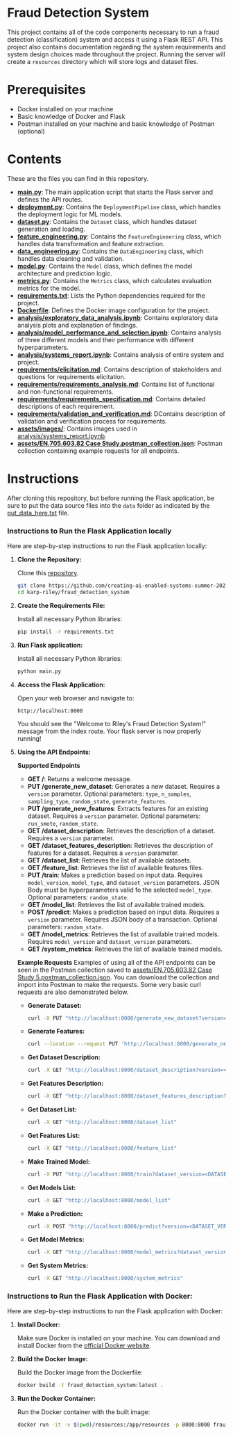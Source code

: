 # Fraud Detection System

This project contains all of the code components necessary to run a fraud detection (classification) system and access it using a Flask REST API. This project also contains documentation regarding the system requirements and system design choices made throughout the project. Running the server will create a `resources` directory which will store logs and dataset files.

# Prerequisites

- Docker installed on your machine
- Basic knowledge of Docker and Flask
- Postman installed on your machine and basic knowledge of Postman (optional)

# Contents

These are the files you can find in this repository.

- **[main.py](main.py)**: The main application script that starts the Flask server and defines the API routes.
- **[deployment.py](deployment.py)**: Contains the `DeploymentPipeline` class, which handles the deployment logic for ML models.
- **[dataset.py](dataset.py)**: Contains the `Dataset` class, which handles dataset generation and loading.
- **[feature_engineering.py](feature_engineering.py)**: Contains the `FeatureEngineering` class, which handles data transformation and feature extraction.
- **[data_engineering.py](data_engineering.py)**: Contains the `DataEngineering` class, which handles data cleaning and validation.
- **[model.py](model.py)**: Contains the `Model` class, which defines the model architecture and prediction logic.
- **[metrics.py](metrics.py)**: Contains the `Metrics` class, which calculates evaluation metrics for the model.
- **[requirements.txt](requirements.txt)**: Lists the Python dependencies required for the project.
- **[Dockerfile](Dockerfile)**: Defines the Docker image configuration for the project.
- **[analysis/exploratory_data_analysis.ipynb](analysis/exploratory_data_analysis.ipynb)**: Contains exploratory data analysis plots and explanation of findings.
- **[analysis/model_performance_and_selection.ipynb](analysis/model_performance_and_selection.ipynb)**: Contains analysis of three different models and their performance with different hyperparameters.
- **[analysis/systems_report.ipynb](analysis/systems_report.ipynb)**: Contains analysis of entire system and project.
- **[requirements/elicitation.md](requirements/elicitation.md)**: Contains description of stakeholders and questions for requirements elicitation.
- **[requirements/requirements_analysis.md](requirements/requirements_analysis.md)**: Contains list of functional and non-functional requirements.
- **[requirements/requirements_specification.md](requirements/requirements_specification.md)**: Contains detailed descriptions of each requirement.
- **[requirements/validation_and_verification.md](requirements/validation_and_verification.md)**: DContains description of validation and verification process for requirements.
- **[assets/images/](assets/images/)**: Contains images used in [analysis/systems_report.ipynb](analysis/systems_report.ipynb).
- **[assets/EN.705.603.82 Case Study.postman_collection.json](assets/EN.705.603.82%20Case%20Study%205.postman_collection.json)**: Postman collection containing example requests for all endpoints.

# Instructions

After cloning this repository, but before running the Flask application, be sure to put the data source files into the `data` folder as indicated by the [put_data_here.txt](../data/put_data_here.txt) file.

### Instructions to Run the Flask Application locally

Here are step-by-step instructions to run the Flask application locally:

1. **Clone the Repository:**

   Clone this [repository](https://github.com/creating-ai-enabled-systems-summer-2024/karp-riley/tree/main).

   ```sh
   git clone https://github.com/creating-ai-enabled-systems-summer-2024/karp-riley.git
   cd karp-riley/fraud_detection_system
   ```

2. **Create the Requirements File:**

   Install all necessary Python libraries:

   ```sh
   pip install -r requirements.txt
   ```

3. **Run Flask application:**

   Install all necessary Python libraries:

   ```sh
   python main.py
   ```

4. **Access the Flask Application:**

   Open your web browser and navigate to:

   ```
   http://localhost:8000
   ```

   You should see the "Welcome to Riley's Fraud Detection System!" message from the index route. Your flask server is now properly running!

5. **Using the API Endpoints:**

   **Supported Endpoints**

   - **GET /**: Returns a welcome message.
   - **PUT /generate_new_dataset**: Generates a new dataset. Requires a `version` parameter. Optional parameters: `type`, `n_samples`, `sampling_type`, `random_state`, `generate_features`.
   - **PUT /generate_new_features**: Extracts features for an existing dataset. Requires a `version` parameter. Optional parameters: `run_smote`, `random_state`.
   - **GET /dataset_description**: Retrieves the description of a dataset. Requires a `version` parameter.
   - **GET /dataset_features_description**: Retrieves the description of features for a dataset. Requires a `version` parameter.
   - **GET /dataset_list**: Retrieves the list of available datasets.
   - **GET /feature_list**: Retrieves the list of available features files.
   - **PUT /train**: Makes a prediction based on input data. Requires `model_version`, `model_type`, and `dataset_version` parameters. JSON Body must be hyperparameters valid fo the selected `model_type`. Optional parameters: `random_state`.
   - **GET /model_list**: Retrieves the list of available trained models.
   - **POST /predict**: Makes a prediction based on input data. Requires a `version` parameter. Requires JSON body of a transaction. Optional parameters: `random_state`.
   - **GET /model_metrics**: Retrieves the list of available trained models. Requires `model_version` and `dataset_version` parameters.
   - **GET /system_metrics**: Retrieves the list of available trained models.

   **Example Requests**
   Examples of using all of the API endpoints can be seen in the Postman collection saved to [assets/EN.705.603.82 Case Study 5.postman_collection.json](../assets/EN.705.603.82%20Case%20Study%205.postman_collection.json). You can download the collection and import into Postman to make the requests. Some very basic curl requests are also demonstrated below.

   - **Generate Dataset:**

     ```sh
     curl -X PUT "http://localhost:8000/generate_new_dataset?version=<DATASET_VERSION>"
     ```

   - **Generate Features:**

     ```sh
     curl --location --request PUT 'http://localhost:8000/generate_new_features?version=<DATASET_VERSION>'
     ```

   - **Get Dataset Description:**

     ```sh
     curl -X GET "http://localhost:8000/dataset_description?version=<DATASET_VERSION>"
     ```

   - **Get Features Description:**

     ```sh
     curl -X GET "http://localhost:8000/dataset_features_description?version=<DATASET_VERSION>"
     ```

   - **Get Dataset List:**

     ```sh
     curl -X GET "http://localhost:8000/dataset_list"
     ```

   - **Get Features List:**

     ```sh
     curl -X GET "http://localhost:8000/feature_list"
     ```

   - **Make Trained Model:**

     ```sh
     curl -X PUT "http://localhost:8000/train?dataset_version=<DATASET_VERSION>&model_version=<MODEL_VERSION>&model_type=<MODEL_TYPE>" -H "Content-Type: application/json" -d @<HYPERPARAMETER_FILE>
     ```

   - **Get Models List:**

     ```sh
     curl -X GET "http://localhost:8000/model_list"
     ```

   - **Make a Prediction:**

     ```sh
     curl -X POST "http://localhost:8000/predict?version=<DATASET_VERSION>" -H "Content-Type: application/json" -d @<DATA_FILE>
     ```

   - **Get Model Metrics:**

     ```sh
     curl -X GET "http://localhost:8000/model_metrics?dataset_version=<DATASET_VERSION>&model_version=<MODEL_VERSION>"
     ```

   - **Get System Metrics:**

     ```sh
     curl -X GET "http://localhost:8000/system_metrics"
     ```

### Instructions to Run the Flask Application with Docker:

Here are step-by-step instructions to run the Flask application with Docker:

1. **Install Docker:**

   Make sure Docker is installed on your machine. You can download and install Docker from the [official Docker website](https://www.docker.com/products/docker-desktop).

2. **Build the Docker Image:**

   Build the Docker image from the Dockerfile:

   ```sh
   docker build -t fraud_detection_system:latest .
   ```

3. **Run the Docker Container:**

   Run the Docker container with the built image:

   ```sh
   docker run -it -v $(pwd)/resources:/app/resources -p 8000:8000 fraud_detection_system:latest
   ```
